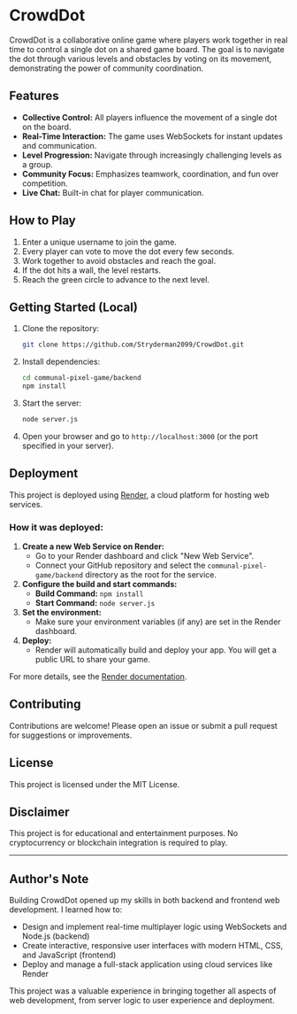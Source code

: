 # CrowdDot

CrowdDot is a collaborative online game where players work together in real time to control a single dot on a shared game board. The goal is to navigate the dot through various levels and obstacles by voting on its movement, demonstrating the power of community coordination.

## Features
- **Collective Control:** All players influence the movement of a single dot on the board.
- **Real-Time Interaction:** The game uses WebSockets for instant updates and communication.
- **Level Progression:** Navigate through increasingly challenging levels as a group.
- **Community Focus:** Emphasizes teamwork, coordination, and fun over competition.
- **Live Chat:** Built-in chat for player communication.

## How to Play
1. Enter a unique username to join the game.
2. Every player can vote to move the dot every few seconds.
3. Work together to avoid obstacles and reach the goal.
4. If the dot hits a wall, the level restarts.
5. Reach the green circle to advance to the next level.

## Getting Started (Local)
1. Clone the repository:
   ```sh
   git clone https://github.com/Stryderman2099/CrowdDot.git
   ```
2. Install dependencies:
   ```sh
   cd communal-pixel-game/backend
   npm install
   ```
3. Start the server:
   ```sh
   node server.js
   ```
4. Open your browser and go to `http://localhost:3000` (or the port specified in your server).

## Deployment

This project is deployed using [Render](https://render.com/), a cloud platform for hosting web services.

### How it was deployed:

1. **Create a new Web Service on Render:**
   - Go to your Render dashboard and click "New Web Service".
   - Connect your GitHub repository and select the `communal-pixel-game/backend` directory as the root for the service.
2. **Configure the build and start commands:**
   - **Build Command:** `npm install`
   - **Start Command:** `node server.js`
3. **Set the environment:**
   - Make sure your environment variables (if any) are set in the Render dashboard.
4. **Deploy:**
   - Render will automatically build and deploy your app. You will get a public URL to share your game.

For more details, see the [Render documentation](https://render.com/docs/deploy-node-express-app).

## Contributing
Contributions are welcome! Please open an issue or submit a pull request for suggestions or improvements.

## License
This project is licensed under the MIT License.

## Disclaimer
This project is for educational and entertainment purposes. No cryptocurrency or blockchain integration is required to play.

---

## Author's Note

Building CrowdDot opened up my skills in both backend and frontend web development. I learned how to:
- Design and implement real-time multiplayer logic using WebSockets and Node.js (backend)
- Create interactive, responsive user interfaces with modern HTML, CSS, and JavaScript (frontend)
- Deploy and manage a full-stack application using cloud services like Render

This project was a valuable experience in bringing together all aspects of web development, from server logic to user experience and deployment.
